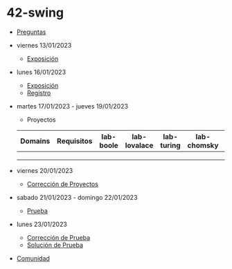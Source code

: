 # 42-swing

- [Preguntas](https://escuela.it/cursos/curso-recurrencia-desarrollo-software/clase/patron)
- viernes 13/01/2023
  - [Exposición](https://escuela.it/cursos/curso-recurrencia-desarrollo-software/clase/patron)
- lunes 16/01/2023
  - [Exposición](https://escuela.it/cursos/curso-recurrencia-desarrollo-software/clase/patron)
  - [Registro](https://forms.gle/pA2QvsW32P4KtTD77)
- martes 17/01/2023 - jueves 19/01/2023
  - Proyectos
  
  |Domains|Requisitos|lab-boole|lab-lovalace|lab-turing|lab-chomsky|lab-bernersLee|
  |-------|----------|---------|------------|----------|-----------|--------------|
  |       |          |         |            |          |           |              |
  |       |          |         |            |          |           |              |
  |       |          |         |            |          |           |              |
- viernes 20/01/2023
  - [Corrección de Proyectos](https://escuela.it/cursos/curso-recurrencia-desarrollo-software/clase/patron)
- sabado 21/01/2023 - domingo 22/01/2023
  - [Prueba](https://forms.gle/hB9UJoN2PYiexctH8)
- lunes 23/01/2023
  - [Corrección de Prueba](https://escuela.it/cursos/curso-recurrencia-desarrollo-software/clase/patron)
  - [Solución de Prueba](https://docs.google.com/spreadsheets/d/1Uwtqa5VdD5wK2X7eLgkS6_th16aPnsW8pa5Ft2TyLPo/edit#gid=0)
- [Comunidad](https://escuela.it/)